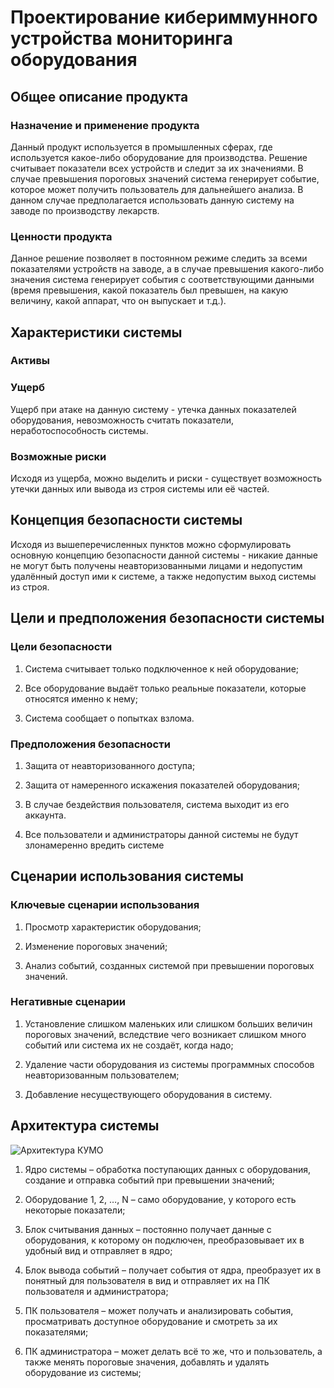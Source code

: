 # Проектирование кибериммунного устройства мониторинга оборудования

## Общее описание продукта

### Назначение и применение продукта

Данный продукт используется в промышленных сферах, где используется какое-либо оборудование для производства. Решение считывает показатели всех устройств и следит за их значениями. В случае превышения пороговых значений система генерирует событие, которое может получить пользователь для дальнейшего анализа. В данном случае предполагается использовать данную систему на заводе по производству лекарств.

### Ценности продукта

Данное решение позволяет в постоянном режиме следить за всеми показателями устройств на заводе, а в случае превышения какого-либо значения система генерирует события с соответствующими данными (время превышения, какой показатель был превышен, на какую величину, какой аппарат, что он выпускает и т.д.).

## Характеристики системы

### Активы



### Ущерб

Ущерб при атаке на данную систему - утечка данных показателей оборудования, невозможность считать показатели, неработоспособность системы.

### Возможные риски

Исходя из ущерба, можно выделить и риски - существует возможность утечки данных или вывода из строя системы или её частей.

## Концепция безопасности системы

Исходя из вышеперечисленных пунктов можно сформулировать основную концепцию безопасности данной системы - никакие данные не могут быть получены неавторизованными лицами и недопустим удалённый доступ ими к системе, а также недопустим выход системы из строя.

## Цели и предположения безопасности системы

### Цели безопасности

1.  Система считывает только подключенное к ней оборудование;

2.  Все оборудование выдаёт только реальные показатели, которые относятся именно к нему;

3.  Система сообщает о попытках взлома.

### Предположения безопасности

1.	Защита от неавторизованного доступа;

2.	Защита от намеренного искажения показателей оборудования;

3.	В случае бездействия пользователя, система выходит из его аккаунта.

4.  Все пользователи и администраторы данной системы не будут злонамеренно вредить системе

## Сценарии использования системы

### Ключевые сценарии использования

1.	Просмотр характеристик оборудования;

2.	Изменение пороговых значений;

3.	Анализ событий, созданных системой при превышении пороговых значений.

### Негативные сценарии

1.	Установление слишком маленьких или слишком больших величин пороговых значений, вследствие чего возникает слишком много событий или система их не создаёт, когда надо;

2.	Удаление части оборудования из системы программных способов неавторизованным пользователем;

3.	Добавление несуществующего оборудования в систему.

## Архитектура системы

![Архитектура КУМО](https://user-images.githubusercontent.com/124985684/223480649-29be090e-1f33-49da-8961-9491b1fb0273.png)

1.	Ядро системы – обработка поступающих данных с оборудования, создание и отправка событий при превышении значений;

2.	Оборудование 1, 2, …, N – само оборудование, у которого есть некоторые показатели;

3.	Блок считывания данных – постоянно получает данные с оборудования, к которому он подключен, преобразовывает их в удобный вид и отправляет в ядро;

4.	Блок вывода событий – получает события от ядра, преобразует их в понятный для пользователя в вид и отправляет их на ПК пользователя и администратора;

5.	ПК пользователя – может получать и анализировать события, просматривать доступное оборудование и смотреть за их показателями;

6.	ПК администратора – может делать всё то же, что и пользователь, а также менять пороговые значения, добавлять и удалять оборудование из системы;
